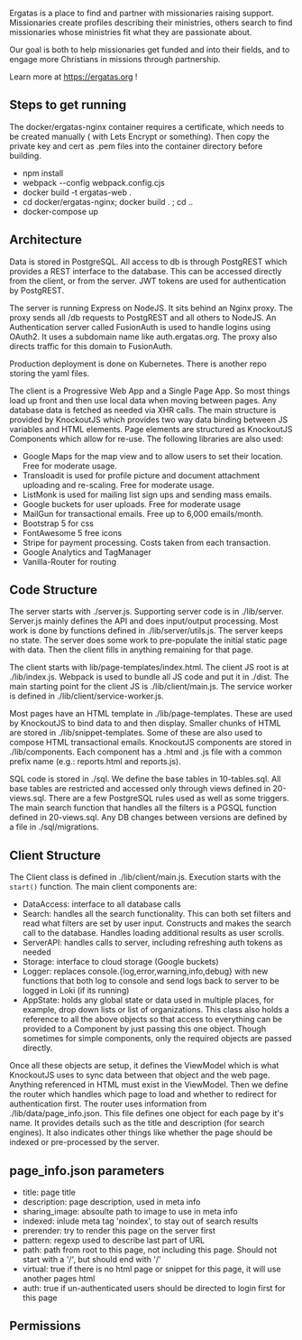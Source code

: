 
Ergatas is a place to find and partner with missionaries raising support. Missionaries create profiles describing their ministries, others search to find missionaries whose ministries fit what they are passionate about.

Our goal is both to help missionaries get funded and into their fields, and to engage more Christians in missions through partnership.

Learn more at https://ergatas.org !


Steps to get running
-------------------
The docker/ergatas-nginx container requires a certificate, which needs to be created manually ( with Lets Encrypt or something). Then copy the private key and cert as .pem files into the container directory
before building.
- npm install
- webpack --config webpack.config.cjs
- docker build -t ergatas-web .
- cd docker/ergatas-nginx; docker build . ; cd ..
- docker-compose up 

Architecture
------------
Data is stored in PostgreSQL. All access to db is through PostgREST which provides a REST interface to the database. This can be accessed directly from the client, or from the server. JWT tokens are used
for authentication by PostgREST. 

The server is running Express on NodeJS. It sits behind an Nginx proxy. The proxy sends all /db requests to PostgREST and all others to NodeJS. An Authentication server called FusionAuth is used to handle
logins using OAuth2. It uses a subdomain name like auth.ergatas.org. The proxy also directs traffic for this domain to FusionAuth.

Production deployment is done on Kubernetes. There is another repo storing the yaml files. 

The client is a Progressive Web App and a Single Page App. So most things load up front and then use local data when moving between pages. Any database data is fetched as needed via XHR calls. The main
structure is provided by KnockoutJS which provides two way data binding between JS variables and HTML elements. Page elements are structured as KnockoutJS Components which allow for re-use. The following
libraries are also used:
 
- Google Maps for the map view and to allow users to set their location. Free for moderate usage.
- Transloadit is used for profile picture and document attachment uploading and re-scaling.  Free for moderate usage.
- ListMonk is used for mailing list sign ups and sending mass emails. 
- Google buckets for user uploads. Free for moderate usage
- MailGun for transactional emails. Free up to 6,000 emails/month.
- Bootstrap 5 for css
- FontAwesome 5 free icons
- Stripe for payment processing. Costs taken from each transaction.
- Google Analytics and TagManager
- Vanilla-Router for routing


Code Structure
-------------
The server starts with ./server.js. Supporting server code is in ./lib/server. Server.js mainly defines the API and does input/output processing. Most work is done by functions defined in ./lib/server/utils.js.
The server keeps no state. The server does some work to pre-populate the initial static page with data. Then the client fills in anything remaining for that page. 

The client starts with lib/page-templates/index.html. The client JS root is at ./lib/index.js. Webpack is used to bundle all JS code and put it in ./dist. The main starting point for the client JS is
./lib/client/main.js. The service worker is defined in ./lib/client/service-worker.js.

Most pages have an HTML template in ./lib/page-templates. These are used by KnockoutJS to bind data to and then display.  Smaller chunks of HTML are stored in ./lib/snippet-templates. Some of these are
also used to compose HTML transactional emails. KnockoutJS components are stored in ./lib/components. Each component has a .html and .js file with a common prefix name (e.g.: reports.html and reports.js).

SQL code is stored in ./sql. We define the base tables in 10-tables.sql. All base tables are restricted and accessed only through views defined in 20-views.sql. There are a few PostgreSQL rules used as well as
some triggers. The main search function that handles all the filters is a PGSQL function defined in 20-views.sql. Any DB changes between versions are defined by a file in ./sql/migrations.

Client Structure
--------
The Client class is defined in ./lib/client/main.js. Execution starts with the `start()` function. The main client components are:
 - DataAccess: interface to all database calls
 - Search: handles all the search functionality. This can both set filters and read what filters are set by user input. Constructs and makes the search call to the database. Handles loading additional
	results as user scrolls.
 - ServerAPI:  handles calls to server, including refreshing auth tokens as needed
 - Storage: interface to cloud storage (Google buckets)
 - Logger: replaces console.{log,error,warning,info,debug} with new functions that both log to console and send logs back to server to be logged in Loki (if its running)
 - AppState: holds any global state or data used in multiple places, for example, drop down lists or list of organizations. This class also holds a reference to all the above objects so that access to
	everything can be provided to a Component by just passing this one object. Though sometimes for simple components, only the required objects are passed directly. 

Once all these objects are setup, it defines the ViewModel which is what KnockoutJS uses to sync data between that object and the web page. Anything referenced in HTML must exist in the ViewModel. Then we
define the router which handles which page to load and whether to redirect for authentication first. The router uses information from ./lib/data/page\_info.json. This file defines one object for each page
by it's name. It provides details such as the title and description (for search engines). It also indicates other things like whether the page should be indexed or pre-processed by the server. 


page\_info.json parameters
--------
- title: page title
- description: page description, used in meta info
- sharing\_image:  absoulte path to image to use in meta info
- indexed: inlude meta tag 'noindex', to stay out of search results
- prerender: try to render this page on the server first
- pattern: regexp used to describe last part of URL
- path: path from root to this page, not including this page. Should not start with a '/', but should end with '/'
- virtual: true if there is no html page or snippet for this page, it will use another pages html
- auth: true if un-authenticated users should be directed to login first for this page



Permissions
-------
